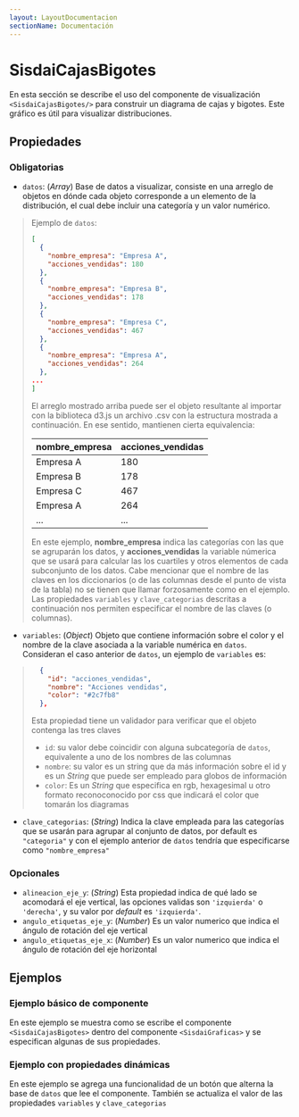 ```yaml
---
layout: LayoutDocumentacion
sectionName: Documentación
---
```


# SisdaiCajasBigotes

En esta sección se describe el uso del componente de visualización `<SisdaiCajasBigotes/>` para construir un diagrama de cajas y bigotes. Este gráfico es útil para visualizar distribuciones.

## Propiedades

### Obligatorias

- `datos`: (_Array_) Base de datos a visualizar, consiste en una arreglo de objetos en dónde cada objeto corresponde a un elemento de la distribución, el cual debe incluir una categoría y un valor numérico.

> Ejemplo de `datos`:
>
> ```json
> [
>   {
>     "nombre_empresa": "Empresa A",
>     "acciones_vendidas": 180
>   },
>   {
>     "nombre_empresa": "Empresa B",
>     "acciones_vendidas": 178
>   },
>   {
>     "nombre_empresa": "Empresa C",
>     "acciones_vendidas": 467
>   },
>   {
>     "nombre_empresa": "Empresa A",
>     "acciones_vendidas": 264
>   },
> ...
> ]
> ```
>
> El arreglo mostrado arriba puede ser el objeto resultante al importar con la biblioteca d3.js un archivo .csv con la estructura mostrada a continuación. En ese sentido, mantienen cierta equivalencia:
>
> <table>
> <thead>
>  <tr>
>    <th>nombre_empresa</th>
>    <th>acciones_vendidas</th>
>  </tr>
>  </thead>
>  <tbody>
>  <tr>
>    <td>Empresa A</td>
>    <td>180</td>
>  </tr>
>  <tr>
>    <td>Empresa B</td>
>    <td>178</td>
>  </tr>
>  <tr>
>    <td>Empresa C</td>
>    <td>467</td>
>  </tr>
>  <tr>
>    <td>Empresa A</td>
>    <td>264</td>
>  </tr>
> <tr>
>    <td>...</td>
>    <td>...</td>
>  </tr>
>
>  </tbody>
> </table>
>
> En este ejemplo, **nombre_empresa** indica las categorías con las que se agruparán los datos, y **acciones_vendidas** la variable númerica que se usará para calcular las los cuartiles y otros elementos de cada subconjunto de los datos.
> Cabe mencionar que el nombre de las claves en los diccionarios (o de las columnas desde el punto de vista de la tabla) no se tienen que llamar forzosamente como en el ejemplo. Las propiedades `variables` y `clave_categorias` descritas a continuación nos permiten especificar el nombre de las claves (o columnas).

- `variables`: (_Object_) Objeto que contiene información sobre el color y el nombre de la clave asociada a la variable numérica en `datos`. Consideran el caso anterior de `datos`, un ejemplo de `variables` es:

> ```json
>   {
>     "id": "acciones_vendidas",
>     "nombre": "Acciones vendidas",
>     "color": "#2c7fb8"
>   },
> ```
>
> Esta propiedad tiene un validador para verificar que el objeto contenga las tres claves
>
> - `id`: su valor debe coincidir con alguna subcategoría de `datos`, equivalente a uno de los nombres de las columnas
> - `nombre`: su valor es un string que da más información sobre el id y es un _String_ que puede ser empleado para globos de información
> - `color`: Es un _String_ que especifica en rgb, hexagesimal u otro formato reconoconocido por css que indicará el color que tomarán los diagramas

- `clave_categorias`: (_String_) Indica la clave empleada para las categorías que se usarán para agrupar al conjunto de datos, por default es `"categoria"` y con el ejemplo anterior de `datos` tendría que especificarse como `"nombre_empresa"`

### Opcionales

- `alineacion_eje_y`: (_String_) Esta propiedad indica de qué lado se acomodará el eje vertical, las opciones validas son `'izquierda'` o `'derecha'`, y su valor por _default_ es `'izquierda'`.
- `angulo_etiquetas_eje_y`: (_Number_) Es un valor numerico que indica el ángulo de rotación del eje vertical
- `angulo_etiquetas_eje_x`: (_Number_) Es un valor numerico que indica el ángulo de rotación del eje horizontal

## Ejemplos

### Ejemplo básico de componente

En este ejemplo se muestra como se escribe el componente `<SisdaiCajasBigotes>` dentro del componente `<SisdaiGraficas>` y se especifican algunas de sus propiedades.
<utils-ejemplo-doc ruta="cajas-bigotes/basico.vue"/>

### Ejemplo con propiedades dinámicas

En este ejemplo se agrega una funcionalidad de un botón que alterna la base de `datos` que lee el componente. También se actualiza el valor de las propiedades `variables` y `clave_categorias`
<utils-ejemplo-doc ruta="cajas-bigotes/modificando-datos.vue"/>
